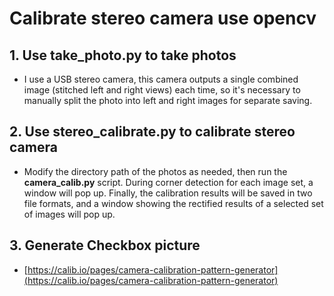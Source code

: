 # Calibrate stereo camera use opencv 

## 1. Use take_photo.py to take photos
- I use a USB stereo camera, this camera outputs a single combined image (stitched left and right views) each time, so it's necessary to manually split the photo into left and right images for separate saving.

## 2. Use stereo_calibrate.py to calibrate stereo camera
- Modify the directory path of the photos as needed, then run the **camera_calib.py** script. During corner detection for each image set, a window will pop up. Finally, the calibration results will be saved in two file formats, and a window showing the rectified results of a selected set of images will pop up.

## 3. Generate Checkbox picture
- [https://calib.io/pages/camera-calibration-pattern-generator](https://calib.io/pages/camera-calibration-pattern-generator)